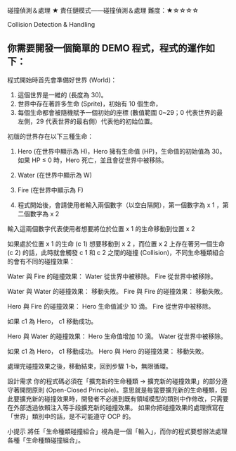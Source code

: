 碰撞偵測＆處理 ★
責任鏈模式——碰撞偵測＆處理
難度：★☆☆☆☆

Collision Detection & Handling

## 你需要開發一個簡單的 DEMO 程式，程式的運作如下：

程式開始時首先會準備好世界 (World)：
1. 這個世界是一維的 (長度為 30)。
2. 世界中存在著許多生命 (Sprite)，初始有 10 個生命，
3. 每個生命都會被隨機賦予一個初始的座標 (數值範圍 0~29；0 代表世界的最左側，29 代表世界的最右側）代表他的初始位置。

初版的世界存在以下三種生命：
1. Hero (在世界中顯示為 H)，Hero 擁有生命值 (HP)，生命值的初始值為 30。如果 HP ≤ 0 時，Hero 死亡，並且會從世界中被移除。
2. Water (在世界中顯示為 W)
3. Fire (在世界中顯示為 F)

1. 程式開始後，會請使用者輸入兩個數字（以空白隔開），第一個數字為 x 1 ，第二個數字為 x 2

輸入這兩個數字代表使用者想要將位於位置 x 1 的生命移動到位置 x 2


如果處於位置 x 1 的生命 (c 1) 想要移動到 x 2
，而位置 x 2 上存在著另一個生命 (c 2) 的話，此時就會觸發 c 1 和 c 2
之間的碰撞 (Collision)，不同生命種類組合的會有不同的碰撞效果：

Water 與 Fire 的碰撞效果：
Water 從世界中被移除。
Fire 從世界中被移除。

Water 與 Water 的碰撞效果： 移動失敗。
Fire 與 Fire 的碰撞效果： 移動失敗。

Hero 與 Fire 的碰撞效果：
Hero 生命值減少 10 滴。
Fire 從世界中被移除。

如果 c1 為 Hero， c1 移動成功。

Hero 與 Water 的碰撞效果：
Hero 生命值增加 10 滴。
Water 從世界中被移除。

如果 c1 為 Hero， c1 移動成功。
Hero 與 Hero 的碰撞效果： 移動失敗。

處理完碰撞效果之後，移動結束，回到步驟 1-b，無限循環。

設計需求
你的程式碼必須在「擴充新的生命種類 → 擴充新的碰撞效果」的部分遵守著開閉原則 (Open-Closed Principle)。意思就是每當要擴充新的生命種類，因此要擴充新的碰撞效果時，開發者不必進到既有領域模型的類別中作修改，只需要在外部透過依賴注入等手段擴充新的碰撞效果。
如果你把碰撞效果的處理撰寫在「世界」類別中的話，是不可能遵守 OCP 的。

小提示
將任「生命種類碰撞組合」視為是一個「輸入」，而你的程式要想辦法處理各種「生命種類碰撞組合」。